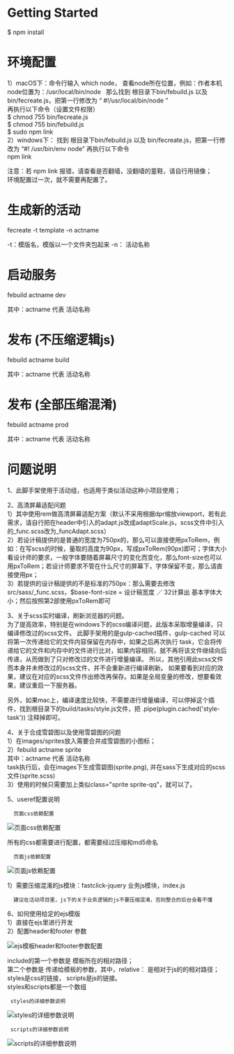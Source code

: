 
# Getting Started

$ npm install 

# 环境配置
1）macOS下：命令行输入 which node， 查看node所在位置，例如：作者本机node位置为：/usr/local/bin/node   
那么找到 根目录下bin/febuild.js 以及 bin/fecreate.js，把第一行修改为 “ #!/usr/local/bin/node ”    
再执行以下命令（设置文件权限）  
$ chmod 755 bin/fecreate.js   
$ chmod 755 bin/febuild.js  
$ sudo npm link     
2）windows下： 找到 根目录下bin/febuild.js 以及 bin/fecreate.js，把第一行修改为 “#! /usr/bin/env node”
再执行以下命令   
npm link   

注意：若 npm link 报错，请查看是否翻墙，没翻墙的童鞋，请自行用镜像；     
     环境配置过一次，就不需要再配置了。  

# 生成新的活动

fecreate -t template -n actname

-t：模版名，模版以一个文件夹包起来
-n： 活动名称

# 启动服务

febuild actname dev

其中：actname 代表 活动名称

# 发布 (不压缩逻辑js)

febuild actname build

其中：actname 代表 活动名称

# 发布 (全部压缩混淆)

febuild actname prod

其中：actname 代表 活动名称

# 问题说明

1、此脚手架使用于活动组，也适用于类似活动这种小项目使用；

2、高清屏幕适配问题  
   1）其中使用rem做高清屏幕适配方案（默认不采用根据dpr缩放viewport，若有此需求，请自行把在header中引入的adapt.js改成adaptScale.js，scss文件中引入的_func.scss改为_funcAdapt.scss）  
   2）若设计稿提供的是普通的宽度为750px的，那么可以直接使用pxToRem，例如：在写scss的时候，量取的高度为90px，写成pxToRem(90px)即可；字体大小看设计师的要求，一般字体要随着屏幕尺寸的变化而变化，那么font-size也可以用pxToRem；若设计师要求不管在什么尺寸的屏幕下，字体保留不变，那么请直接使用px；  
   3）若提供的设计稿提供的不是标准的750px：那么需要去修改src/sass/_func.scss，$base-font-size = 设计稿宽度 ／ 32计算出 基本字体大小；然后按照第2部使用pxToRem即可  

3、关于scss实时编译，刷新浏览器的问题。  
   为了提高效率，特别是在windows下的scss编译问题，此版本采取增量编译，只编译修改过的scss文件。
   此脚手架用的是gulp-cached插件，gulp-cached 可以将第一次传递给它的文件内容保留在内存中，如果之后再次执行 task，它会将传递给它的文件和内存中的文件进行比对，如果内容相同，就不再将该文件继续向后传递，从而做到了只对修改过的文件进行增量编译。
   所以，其他引用此scss文件而本身并未修改过的scss文件，并不会重新进行编译刷新。
   如果要看到对应的效果，建议在对应的scss文件作出修改再保存。如果是全局变量的修改，想要看效果，建议重启一下服务器。

   另外，如果mac上，编译速度比较快，不需要进行增量编译，可以停掉这个插件，找到根目录下的build/tasks/style.js文件，把 .pipe(plugin.cached('style-task')) 注释掉即可。

4、关于合成雪碧图以及使用雪碧图的问题  
   1）在images/sprites放入需要合并成雪碧图的小图标；  
   2）febuild actname sprite  
      其中：actname 代表 活动名称  
      task执行后，会在images下生成雪碧图(sprite.png), 并在sass下生成对应的scss文件(sprite.scss)  
   3）使用的时候只需要加上类似class="sprite sprite-qq"，就可以了。  

5、useref配置说明

      页面css依赖配置
   ![页面css依赖配置](https://github.com/simona1989/readme-images/blob/master/pic0.png)
   
   所有的css都需要进行配置，都需要经过压缩和md5命名
   
      页面js依赖配置
   ![页面js依赖配置](https://github.com/simona1989/readme-images/blob/master/pic1.png)

   1）需要压缩混淆的js模块：fastclick-jquery
      业务js模块，index.js

      建议在活动项目里，js下的关于业务逻辑的js不要压缩混淆，否则整合的后台会看不懂

6、如何使用给定的ejs模版   
   1）直接在ejs里进行开发   
   2）配置header和footer 参数    

   ![ejs模板header和footer参数配置](https://github.com/simona1989/readme-images/blob/master/pic2.png)  

   include的第一个参数是 模板所在的相对路径；    
   第二个参数是 传递给模板的参数，其中，relative： 是相对于js的的相对路径； styles是css的链接， scripts是js的链接。    
   styles和scripts都是一个数组

     styles的详细参数说明   

   ![styles的详细参数说明](https://github.com/simona1989/readme-images/blob/master/pic3.png)  

     scripts的详细参数说明   

   ![scripts的详细参数说明](https://github.com/simona1989/readme-images/blob/master/pic4.png)


